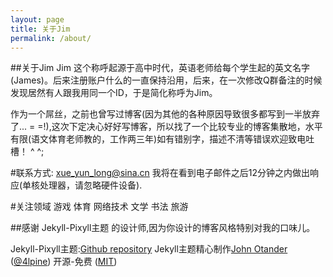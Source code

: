 ```yaml
---
layout: page
title: 关于Jim
permalink: /about/
---
```

##关于Jim
    Jim 这个称呼起源于高中时代，英语老师给每个学生起的英文名字(James)。后来注册账户什么的一直保持沿用，后来，在一次修改Q群备注的时候发现居然有人跟我用同一个ID，于是简化称呼为Jim。

作为一个屌丝，之前也曾写过博客(因为其他的各种原因导致很多都写到一半放弃了... = =!),这次下定决心好好写博客，所以找了一个比较专业的博客集散地，水平有限(语文体育老师教的，工作两三年)如有错别字，描述不清等错误欢迎致电吐槽！ ^ ^;

#联系方式: xue_yun_long@sina.cn
我将在看到电子邮件之后12分钟之内做出响应(单核处理器，请忽略硬件设备).

#关注领域 游戏 体育 网络技术 文学 书法 旅游

##感谢 Jekyll-Pixyll主题 的设计师,因为你设计的博客风格特别对我的口味儿。

Jekyll-Pixyll主题:[Github repository](https://github.com/johnotander/pixyll)
Jekyll主题精心制作[John Otander](http://johnotander.com)
([@4lpine](https://twitter.com/4lpine))
开源-免费 ([MIT](http://opensource.org/licenses/MIT))

